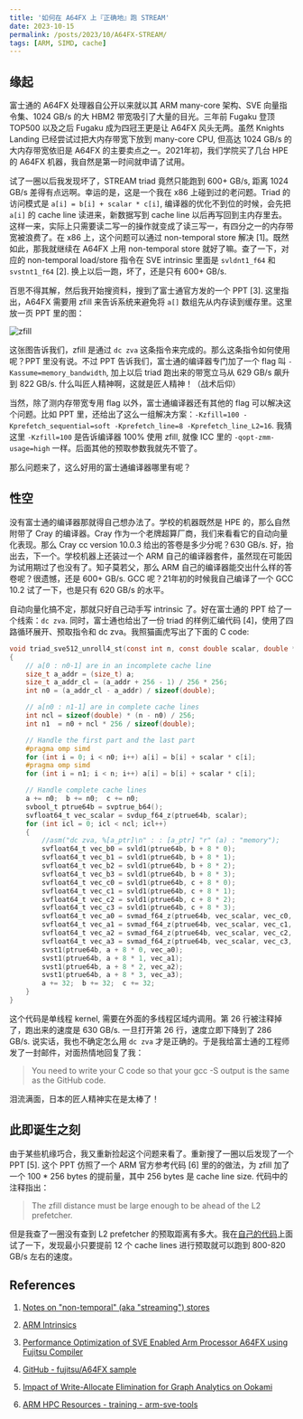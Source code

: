 ```yaml
---
title: '如何在 A64FX 上『正确地』跑 STREAM'
date: 2023-10-15
permalink: /posts/2023/10/A64FX-STREAM/
tags: [ARM, SIMD, cache]
---
```


## 缘起

富士通的 A64FX 处理器自公开以来就以其 ARM many-core 架构、SVE 向量指令集、1024 GB/s 的大 HBM2 带宽吸引了大量的目光。三年前 Fugaku 登顶 TOP500 以及之后 Fugaku 成为四冠王更是让 A64FX 风头无两。虽然 Knights Landing 已经尝试过把大内存带宽下放到 many-core CPU, 但高达 1024 GB/s 的大内存带宽依旧是 A64FX 的主要卖点之一。2021年初，我们学院买了几台 HPE 的 A64FX 机器，我自然是第一时间就申请了试用。

试了一圈以后我发现坏了，STREAM triad 竟然只能跑到 600+ GB/s, 距离 1024 GB/s 差得有点远啊。幸运的是，这是一个我在 x86 上碰到过的老问题。Triad 的访问模式是 `a[i] = b[i] + scalar * c[i]`, 编译器的优化不到位的时候，会先把 `a[i]` 的 cache line 读进来，新数据写到 cache line 以后再写回到主内存里去。这样一来，实际上只需要读二写一的操作就变成了读三写一，有四分之一的内存带宽被浪费了。在 x86 上，这个问题可以通过 non-temporal store 解决 [1]。既然如此，那我就继续在 A64FX 上用 non-temporal store 就好了嘛。查了一下，对应的 non-temporal load/store 指令在 SVE intrinsic 里面是 `svldnt1_f64` 和 `svstnt1_f64` [2]. 换上以后一跑，坏了，还是只有 600+ GB/s.

百思不得其解，然后我开始搜资料，搜到了富士通官方发的一个 PPT [3]. 这里指出，A64FX 需要用 zfill 来告诉系统来避免将 `a[]` 数组先从内存读到缓存里。这里放一页 PPT 里的图：

![zfill](http://enigmahuang.github.io/files/A64FX-STREAM/A64FX-zfill.png)

这张图告诉我们，zfill 是通过 `dc zva` 这条指令来完成的。那么这条指令如何使用呢？PPT 里没有说。不过 PPT 告诉我们，富士通的编译器专门加了一个 flag 叫 `-Kassume=memory_bandwidth`, 加上以后 triad 跑出来的带宽立马从 629 GB/s 飙升到 822 GB/s. 什么叫匠人精神啊，这就是匠人精神！（战术后仰）

当然，除了测内存带宽专用 flag 以外，富士通编译器还有其他的 flag 可以解决这个问题。比如 PPT 里，还给出了这么一组解决方案：`-Kzfill=100 -Kprefetch_sequential=soft -Kprefetch_line=8 -Kprefetch_line_L2=16`. 我猜这里 `-Kzfill=100` 是告诉编译器 100%  使用 zfill, 就像 ICC 里的 `-qopt-zmm-usage=high` 一样。后面其他的预取参数我就先不管了。

那么问题来了，这么好用的富士通编译器哪里有呢？

## 性空

没有富士通的编译器那就得自己想办法了。学校的机器既然是 HPE 的，那么自然附带了 Cray 的编译器。Cray 作为一个老牌超算厂商，我们来看看它的自动向量化表现。那么 Cray cc version 10.0.3 给出的答卷是多少分呢？630 GB/s. 好，抬出去，下一个。学校机器上还装过一个 ARM 自己的编译器套件，虽然现在可能因为试用期过了也没有了。知子莫若父，那么 ARM 自己的编译器能交出什么样的答卷呢？很遗憾，还是 600+ GB/s. GCC 呢？21年初的时候我自己编译了一个 GCC 10.2 试了一下，也是只有 620 GB/s 的水平。

自动向量化搞不定，那就只好自己动手写 intrinsic 了。好在富士通的 PPT 给了一个线索：`dc zva`. 同时，富士通也给出了一份 triad 的样例汇编代码 [4]，使用了四路循环展开、预取指令和 dc zva。我照猫画虎写出了下面的 C code:

```c
void triad_sve512_unroll4_st(const int n, const double scalar, double *a, const double *b, const double *c)
{
    // a[0 : n0-1] are in an incomplete cache line
    size_t a_addr = (size_t) a;
    size_t a_addr_cl = (a_addr + 256 - 1) / 256 * 256;
    int n0 = (a_addr_cl - a_addr) / sizeof(double);

    // a[n0 : n1-1] are in complete cache lines
    int ncl = sizeof(double) * (n - n0) / 256;
    int n1  = n0 + ncl * 256 / sizeof(double);

    // Handle the first part and the last part
    #pragma omp simd
    for (int i = 0; i < n0; i++) a[i] = b[i] + scalar * c[i];
    #pragma omp simd
    for (int i = n1; i < n; i++) a[i] = b[i] + scalar * c[i];

    // Handle complete cache lines
    a += n0;  b += n0;  c += n0;
    svbool_t ptrue64b = svptrue_b64();
    svfloat64_t vec_scalar = svdup_f64_z(ptrue64b, scalar);
    for (int icl = 0; icl < ncl; icl++)
    {
        //asm("dc zva, %[a_ptr]\n" : : [a_ptr] "r" (a) : "memory");
        svfloat64_t vec_b0 = svld1(ptrue64b, b + 8 * 0);
        svfloat64_t vec_b1 = svld1(ptrue64b, b + 8 * 1);
        svfloat64_t vec_b2 = svld1(ptrue64b, b + 8 * 2);
        svfloat64_t vec_b3 = svld1(ptrue64b, b + 8 * 3);
        svfloat64_t vec_c0 = svld1(ptrue64b, c + 8 * 0);
        svfloat64_t vec_c1 = svld1(ptrue64b, c + 8 * 1);
        svfloat64_t vec_c2 = svld1(ptrue64b, c + 8 * 2);
        svfloat64_t vec_c3 = svld1(ptrue64b, c + 8 * 3);
        svfloat64_t vec_a0 = svmad_f64_z(ptrue64b, vec_scalar, vec_c0, vec_b0);
        svfloat64_t vec_a1 = svmad_f64_z(ptrue64b, vec_scalar, vec_c1, vec_b1);
        svfloat64_t vec_a2 = svmad_f64_z(ptrue64b, vec_scalar, vec_c2, vec_b2);
        svfloat64_t vec_a3 = svmad_f64_z(ptrue64b, vec_scalar, vec_c3, vec_b3);
        svst1(ptrue64b, a + 8 * 0, vec_a0);
        svst1(ptrue64b, a + 8 * 1, vec_a1);
        svst1(ptrue64b, a + 8 * 2, vec_a2);
        svst1(ptrue64b, a + 8 * 3, vec_a3);
        a += 32;  b += 32;  c += 32;
    }
}
```

这个代码是单线程 kernel, 需要在外面的多线程区域内调用。第 26 行被注释掉了，跑出来的速度是 630 GB/s. 一旦打开第 26 行，速度立即下降到了 286 GB/s. 说实话，我也不确定怎么用 `dc zva` 才是正确的。于是我给富士通的工程师发了一封邮件，对面热情地回复了我：

> You need to write your C code so that your gcc -S output is the same as the GitHub code.

泪流满面，日本的匠人精神实在是太棒了！

## 此即诞生之刻

由于某些机缘巧合，我又重新捡起这个问题来看了。重新搜了一圈以后发现了一个 PPT [5]. 这个 PPT 仿照了一个 ARM 官方参考代码 [6] 里的的做法，为 zfill 加了一个 100 * 256 bytes 的提前量，其中 256 bytes 是 cache line size. 代码中的注释指出：

> The zfill distance must be large enough to be ahead of the L2 prefetcher.

但是我查了一圈没有查到 L2 prefetcher 的预取距离有多大。我在[自己的代码](http://enigmahuang.github.io/files/A64FX-STREAM/my_triad.c)上面试了一下，发现最小只要提前 12 个 cache lines 进行预取就可以跑到 800-820 GB/s 左右的速度。

## References

1. [Notes on "non-temporal" (aka "streaming") stores](https://sites.utexas.edu/jdm4372/2018/01/01/notes-on-non-temporal-aka-streaming-stores/)

2. [ARM Intrinsics](https://developer.arm.com/architectures/instruction-sets/intrinsics/#q=ldnt)

3. [Performance Optimization of SVE Enabled Arm Processor A64FX using Fujitsu Compiler](https://community.arm.com/developer/research/m/resources/993/download)

4. [GitHub - fujitsu/A64FX sample](https://github.com/fujitsu/A64FX/blob/master/sample/stream.kernel.S)

5. [Impact of Write-Allocate Elimination for Graph Analytics on Ookami](https://www.stonybrook.edu/commcms/ookami/_pdf/Gosh_UGM2023.pdf)

6. [ARM HPC Resources - training - arm-sve-tools](https://gitlab.com/arm-hpc/training/arm-sve-tools/-/blob/master/06_A64FX/02_stream/04_stream_zfill/kernel-zfill.c)
